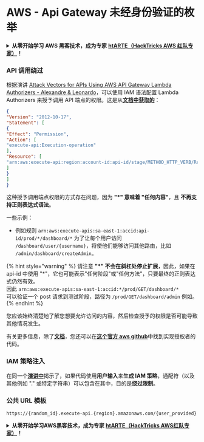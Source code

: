 # AWS - Api Gateway 未经身份验证的枚举

<details>

<summary><strong>从零开始学习 AWS 黑客技术，成为专家</strong> <a href="https://training.hacktricks.xyz/courses/arte"><strong>htARTE（HackTricks AWS 红队专家）</strong></a><strong>！</strong></summary>

支持 HackTricks 的其他方式：

* 如果您想看到您的**公司在 HackTricks 中做广告**或**下载 PDF 版的 HackTricks**，请查看[**订阅计划**](https://github.com/sponsors/carlospolop)!
* 获取[**官方 PEASS & HackTricks 商品**](https://peass.creator-spring.com)
* 探索[**PEASS 家族**](https://opensea.io/collection/the-peass-family)，我们的独家[**NFTs**](https://opensea.io/collection/the-peass-family)
* **加入** 💬 [**Discord 群组**](https://discord.gg/hRep4RUj7f) 或 [**电报群组**](https://t.me/peass) 或在 **Twitter** 🐦 [**@hacktricks_live**](https://twitter.com/hacktricks_live)** 上关注我们**。
* 通过向 [**HackTricks**](https://github.com/carlospolop/hacktricks) 和 [**HackTricks Cloud**](https://github.com/carlospolop/hacktricks-cloud) github 仓库提交 PR 来分享您的黑客技巧。

</details>

### API 调用绕过

根据演讲 [Attack Vectors for APIs Using AWS API Gateway Lambda Authorizers - Alexandre & Leonardo](https://www.youtube.com/watch?v=bsPKk7WDOnE)，可以使用 IAM 语法配置 Lambda Authorizers 来授予调用 API 端点的权限。这是从[**文档中获取的**](https://docs.aws.amazon.com/apigateway/latest/developerguide/api-gateway-control-access-using-iam-policies-to-invoke-api.html)：
```json
{
"Version": "2012-10-17",
"Statement": [
{
"Effect": "Permission",
"Action": [
"execute-api:Execution-operation"
],
"Resource": [
"arn:aws:execute-api:region:account-id:api-id/stage/METHOD_HTTP_VERB/Resource-path"
]
}
]
}
```
这种授予调用端点权限的方式存在问题，因为 **"\*" 意味着 "任何内容"**，且 **不再支持正则表达式语法**。

一些示例：

* 例如规则 `arn:aws:execute-apis:sa-east-1:accid:api-id/prod/*/dashboard/*` 为了让每个用户访问 `/dashboard/user/{username}`，将使他们能够访问其他路由，比如 `/admin/dashboard/createAdmin`。

{% hint style="warning" %}
请注意 **"\*" 不会在斜杠处停止扩展**，因此，如果在 api-id 中使用 "\*"，它也可能表示"任何阶段"或"任何方法"，只要最终的正则表达式仍然有效。\
因此 `arn:aws:execute-apis:sa-east-1:accid:*/prod/GET/dashboard/*`\
可以验证一个 post 请求到测试阶段，路径为 `/prod/GET/dashboard/admin` 例如。
{% endhint %}

您应该始终清楚地了解您想要允许访问的内容，然后检查授予的权限是否可能导致其他情况发生。

有关更多信息，除了[**文档**](https://docs.aws.amazon.com/apigateway/latest/developerguide/api-gateway-control-access-using-iam-policies-to-invoke-api.html)，您还可以在[**这个官方 aws github**](https://github.com/awslabs/aws-apigateway-lambda-authorizer-blueprints/tree/master/blueprints)中找到实现授权者的代码。

### IAM 策略注入

在同一个[**演讲中**](https://www.youtube.com/watch?v=bsPKk7WDOnE)揭示了，如果代码使用**用户输入**来**生成 IAM 策略**，通配符（以及其他例如 "." 或特定字符串）可以包含在其中，目的是**绕过限制**。

### 公共 URL 模板
```
https://{random_id}.execute-api.{region}.amazonaws.com/{user_provided}
```
<details>

<summary><strong>从零开始学习AWS黑客技术，成为专家</strong> <a href="https://training.hacktricks.xyz/courses/arte"><strong>htARTE（HackTricks AWS红队专家）</strong></a><strong>！</strong></summary>

其他支持HackTricks的方式：

* 如果您想看到您的**公司在HackTricks中做广告**或**下载PDF格式的HackTricks**，请查看[**订阅计划**](https://github.com/sponsors/carlospolop)!
* 获取[**官方PEASS & HackTricks周边产品**](https://peass.creator-spring.com)
* 探索[**PEASS家族**](https://opensea.io/collection/the-peass-family)，我们的独家[**NFTs**](https://opensea.io/collection/the-peass-family)
* **加入** 💬 [**Discord群**](https://discord.gg/hRep4RUj7f) 或 [**电报群**](https://t.me/peass) 或 **关注**我们的**Twitter** 🐦 [**@hacktricks_live**](https://twitter.com/hacktricks_live)**。**
* 通过向[**HackTricks**](https://github.com/carlospolop/hacktricks)和[**HackTricks Cloud**](https://github.com/carlospolop/hacktricks-cloud) github仓库提交PR来分享您的黑客技巧。

</details>
